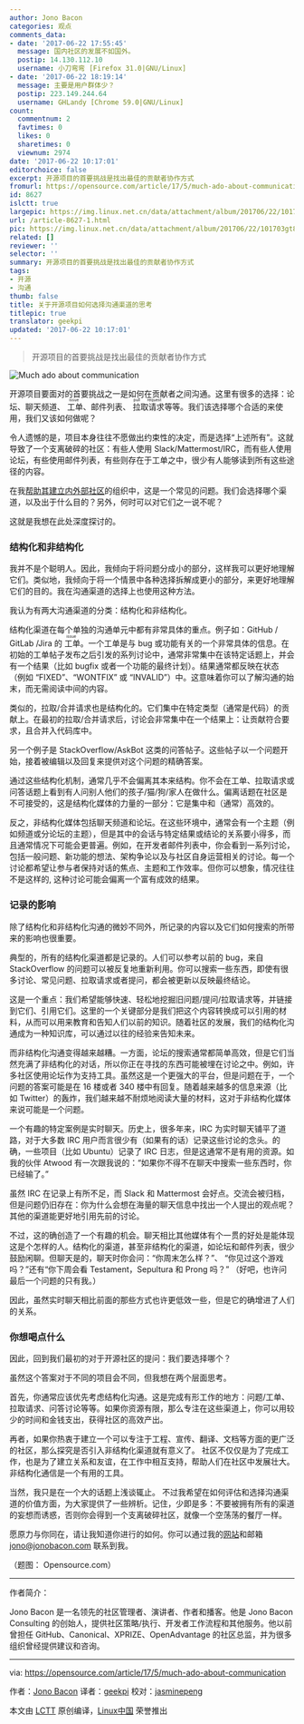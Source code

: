 ```yaml
---
author: Jono Bacon
categories: 观点
comments_data:
- date: '2017-06-22 17:55:45'
  message: 国内社区的发展不如国外。
  postip: 14.130.112.10
  username: 小刀弯弯 [Firefox 31.0|GNU/Linux]
- date: '2017-06-22 18:19:14'
  message: 主要是用户群体少？
  postip: 223.149.244.64
  username: GHLandy [Chrome 59.0|GNU/Linux]
count:
  commentnum: 2
  favtimes: 0
  likes: 0
  sharetimes: 0
  viewnum: 2974
date: '2017-06-22 10:17:01'
editorchoice: false
excerpt: 开源项目的首要挑战是找出最佳的贡献者协作方式
fromurl: https://opensource.com/article/17/5/much-ado-about-communication
id: 8627
islctt: true
largepic: https://img.linux.net.cn/data/attachment/album/201706/22/101703gt8juoeudnto3uuo.png
url: /article-8627-1.html
pic: https://img.linux.net.cn/data/attachment/album/201706/22/101703gt8juoeudnto3uuo.png.thumb.jpg
related: []
reviewer: ''
selector: ''
summary: 开源项目的首要挑战是找出最佳的贡献者协作方式
tags:
- 开源
- 沟通
thumb: false
title: 关于开源项目如何选择沟通渠道的思考
titlepic: true
translator: geekpi
updated: '2017-06-22 10:17:01'
---
```



> 
> 开源项目的首要挑战是找出最佳的贡献者协作方式
> 
> 
> 


![Much ado about communication](https://img.linux.net.cn/data/attachment/album/201706/22/101703gt8juoeudnto3uuo.png "Much ado about communication")


开源项目要面对的首要挑战之一是如何在贡献者之间沟通。这里有很多的选择：论坛、聊天频道、<ruby> 工单 <rp>  （ </rp> <rt>  issue </rt> <rp>  ） </rp></ruby>、邮件列表、<ruby> 拉取请求 <rp>  （ </rp> <rt>  pull request </rt> <rp>  ） </rp></ruby>等等。我们该选择哪个合适的来使用，我们又该如何做呢？


令人遗憾的是，项目本身往往不愿做出约束性的决定，而是选择“上述所有”。这就导致了一个支离破碎的社区：有些人使用 Slack/Mattermost/IRC，而有些人使用论坛，有些使用邮件列表，有些则存在于工单之中，很少有人能够读到所有这些途径的内容。


在我[帮助其建立内外部社区](http://www.jonobaconconsulting.com/)的组织中，这是一个常见的问题。我们会选择哪个渠道，以及出于什么目的？另外，何时可以对它们之一说不呢？


这就是我想在此处深度探讨的。


### 结构化和非结构化


我并不是个聪明人。因此，我倾向于将问题分成小的部分，这样我可以更好地理解它们。类似地，我倾向于将一个情景中各种选择拆解成更小的部分，来更好地理解它们的目的。我在沟通渠道的选择上也使用这种方法。


我认为有两大沟通渠道的分类：结构化和非结构化。


结构化渠道在每个单独的沟通单元中都有非常具体的重点。例子如：GitHub / GitLab /Jira 的<ruby> 工单 <rp>  （ </rp> <rt>  issue </rt> <rp>  ） </rp></ruby>。一个工单是与 bug 或功能有关的一个非常具体的信息。在初始的工单帖子发布之后引发的系列讨论中，通常非常集中在该特定话题上，并会有一个结果（比如 bugfix 或者一个功能的最终计划）。结果通常都反映在状态（例如 “FIXED”、“WONTFIX” 或 “INVALID”）中。这意味着你可以了解沟通的始末，而无需阅读中间的内容。


类似的，拉取/合并请求也是结构化的。它们集中在特定类型（通常是代码）的贡献上。在最初的拉取/合并请求后，讨论会非常集中在一个结果上：让贡献符合要求，且合并入代码库中。


另一个例子是 StackOverflow/AskBot 这类的问答帖子。这些帖子以一个问题开始，接着被编辑以及回复来提供对这个问题的精确答案。


通过这些结构化机制，通常几乎不会偏离其本来结构。你不会在工单、拉取请求或问答话题上看到有人问别人他们的孩子/猫/狗/家人在做什么。偏离话题在社区是不可接受的，这是结构化媒体的力量的一部分：它是集中和（通常）高效的。


反之，非结构化媒体包括聊天频道和论坛。在这些环境中，通常会有一个主题（例如频道或分论坛的主题），但是其中的会话与特定结果或结论的关系要小得多，而且通常情况下可能会更普遍。例如，在开发者邮件列表中，你会看到一系列讨论，包括一般问题、新功能的想法、架构争论以及与社区自身运营相关的讨论。每一个讨论都希望让参与者保持对话的焦点、主题和工作效率。但你可以想象，情况往往不是这样的, 这种讨论可能会偏离一个富有成效的结果。


### 记录的影响


除了结构化和非结构化沟通的微妙不同外，所记录的内容以及它们如何搜索的所带来的影响也很重要。


典型的，所有的结构化渠道都是记录的。人们可以参考以前的 bug，来自 StackOverflow 的问题可以被反复地重新利用。你可以搜索一些东西，即使有很多讨论、常见问题、拉取请求或者提问，都会被更新以反映最终结论。


这是一个重点：我们希望能够快速、轻松地挖掘旧问题/提问/拉取请求等，并链接到它们、引用它们。这里的一个关键部分是我们把这个内容转换成可以引用的材料，从而可以用来教育和告知人们以前的知识。随着社区的发展，我们的结构化沟通成为一种知识库，可以通过以往的经验来告知未来。


而非结构化沟通变得越来越糟。一方面，论坛的搜索通常都简单高效，但是它们当然充满了非结构化的对话，所以你正在寻找的东西可能被埋在讨论之中。例如，许多社区使用论坛作为支持工具。虽然这是一个更强大的平台，但是问题在于，一个问题的答案可能是在 16 楼或者 340 楼中有回复。随着越来越多的信息来源（比如 Twitter）的轰炸，我们越来越不耐烦地阅读大量的材料，这对于非结构化媒体来说可能是一个问题。


一个有趣的特定案例是实时聊天。历史上，很多年来，IRC 为实时聊天铺平了道路，对于大多数 IRC 用户而言很少有（如果有的话）记录这些讨论的念头。的确，一些项目（比如 Ubuntu）记录了 IRC 日志，但是这通常不是有用的资源。如我的伙伴 Atwood 有一次跟我说的：“如果你不得不在聊天中搜索一些东西时，你已经输了。”


虽然 IRC 在记录上有所不足，而 Slack 和 Mattermost 会好点。交流会被归档，但是问题仍旧存在：你为什么会想在海量的聊天信息中找出一个人提出的观点呢？其他的渠道能更好地引用先前的讨论。


不过，这的确创造了一个有趣的机会。聊天相比其他媒体有个一贯的好处是能体现这是个怎样的人。结构化的渠道，甚至非结构化的渠道，如论坛和邮件列表，很少鼓励闲聊。但聊天是的，聊天时你会问：“你周末怎么样？”、 “你见过这个游戏吗？”还有“你下周会看 Testament，Sepultura 和 Prong 吗？” （好吧，也许问最后一个问题的只有我。）


因此，虽然实时聊天相比前面的那些方式也许更低效一些，但是它的确增进了人们的关系。


### 你想喝点什么


因此，回到我们最初的对于开源社区的提问：我们要选择哪个？


虽然这个答案对于不同的项目会不同，但我想在两个层面思考。


首先，你通常应该优先考虑结构化沟通。这是完成有形工作的地方：问题/工单、拉取请求、问答讨论等等。如果你资源有限，那么专注在这些渠道上，你可以用较少的时间和金钱支出，获得社区的高效产出。


再者，如果你热衷于建立一个可以专注于工程、宣传、翻译、文档等方面的更广泛的社区，那么探究是否引入非结构化渠道就有意义了。 社区不仅仅是为了完成工作，也是为了建立关系和友谊，在工作中相互支持，帮助人们在社区中发展壮大。非结构化通信是一个有用的工具。


当然，我只是在一个大的话题上浅谈辄止。 不过我希望在如何评估和选择沟通渠道的价值方面，为大家提供了一些辨析。记住，少即是多：不要被拥有所有的渠道的妄想而诱惑，否则你会得到一个支离破碎社区，就像一个空荡荡的餐厅一样。


愿原力与你同在，请让我知道你进行的如何。你可以通过我的[网站](http://www.jonobacon.com/)和邮箱 [jono@jonobacon.com](mailto:jono@jonobacon.com) 联系到我。


（题图： Opensource.com）




---


作者简介：


Jono Bacon 是一名领先的社区管理者、演讲者、作者和播客。他是 Jono Bacon Consulting 的创始人，提供社区策略/执行、开发者工作流程和其他服务。他以前曾担任 GitHub、Canonical、XPRIZE、OpenAdvantage 的社区总监，并为很多组织曾经提供建议和咨询。




---


via: <https://opensource.com/article/17/5/much-ado-about-communication>


作者：[Jono Bacon](https://opensource.com/users/jonobacon) 译者：[geekpi](https://github.com/geekpi) 校对：[jasminepeng](https://github.com/jasminepeng)


本文由 [LCTT](https://github.com/LCTT/TranslateProject) 原创编译，[Linux中国](https://linux.cn/) 荣誉推出